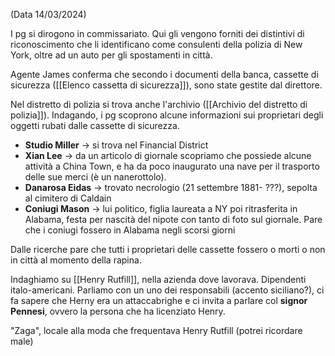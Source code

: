 (Data 14/03/2024)

I pg si dirogono in commissariato.
Qui gli vengono forniti dei distintivi di riconoscimento che li identificano come consulenti della polizia di New York, oltre ad un auto per gli spostamenti in città.

Agente James conferma che secondo i documenti della banca, cassette di sicurezza ([[Elenco cassetta di sicurezza]]), sono state gestite dal direttore.

Nel distretto di polizia si trova anche l'archivio ([[Archivio del distretto di polizia]]). Indagando, i pg scoprono alcune informazioni sui proprietari degli oggetti rubati dalle cassette di sicurezza.

- **Studio Miller** -> si trova nel Financial District
- **Xian Lee** -> da un articolo di giornale scopriamo che possiede alcune attività a China Town, e ha da poco inaugurato una nave per il trasporto delle sue merci (è un nanerottolo).
- **Danarosa Eidas** -> trovato necrologio (21 settembre 1881- ???), sepolta al cimitero di Caldain
- **Coniugi Mason** -> lui politico, figlia laureata a NY poi ritrasferita in Alabama, festa per nascità del nipote con tanto di foto sul giornale. Pare che i coniugi fossero in Alabama negli scorsi giorni

Dalle ricerche pare che tutti i proprietari delle cassette fossero o morti o non in città al momento della rapina.

Indaghiamo su [[Henry Rutfill]], nella azienda dove lavorava. Dipendenti italo-americani.
Parliamo con un uno dei responsabili (accento siciliano?), ci fa sapere che Herny era un attaccabrighe e ci invita a parlare col **signor Pennesi**, ovvero la persona che ha licenziato Henry.

"Zaga", locale alla moda che frequentava Henry Rutfill (potrei ricordare male)





